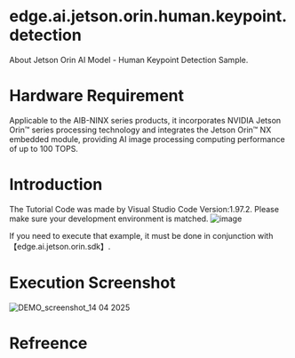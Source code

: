 # edge.ai.jetson.orin.human.keypoint.detection
About Jetson Orin AI Model - Human Keypoint Detection Sample.
# Hardware Requirement
Applicable to the AIB-NINX series products, it incorporates NVIDIA Jetson Orin™ series processing technology and integrates the Jetson Orin™ NX embedded module, providing AI image processing computing performance of up to 100 TOPS.
# Introduction
The Tutorial Code was made by Visual Studio Code Version:1.97.2. 
Please make sure your development environment is matched.
![image](https://github.com/user-attachments/assets/f98240ab-ebd6-4a4a-b7e1-8de8cac322de)

If you need to execute that example, it must be done in conjunction with【edge.ai.jetson.orin.sdk】.
# Execution Screenshot
![DEMO_screenshot_14 04 2025](https://github.com/user-attachments/assets/3fd18b43-499c-4a12-8f69-f3e681085ead)
# Refreence
